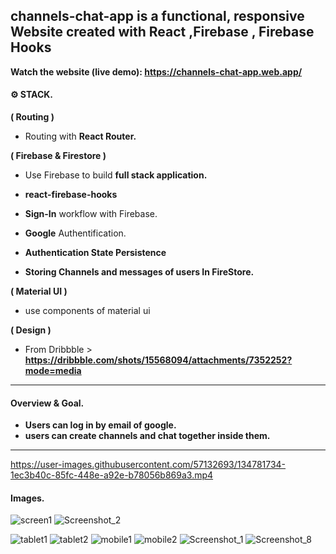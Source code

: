 ## channels-chat-app is a functional, responsive Website created with React ,Firebase , Firebase Hooks

**Watch the website (live demo): https://channels-chat-app.web.app/**

#### &#9881; STACK.


**( Routing )**
- Routing with **React Router.**


**( Firebase & Firestore )**

- Use Firebase to build **full stack application.**
- **react-firebase-hooks** 

- **Sign-In** workflow with Firebase.

- **Google** Authentification. 

- **Authentication State Persistence** 

- **Storing Channels and messages of users In FireStore.**

**( Material UI )**   
- use components of material ui

**( Design )**
- From Dribbble > 
**https://dribbble.com/shots/15568094/attachments/7352252?mode=media**

---
#### Overview & Goal. 

- **Users can log in by email of google.**
- **users can create channels and chat together inside them.**
--- 




https://user-images.githubusercontent.com/57132693/134781734-1ec3b40c-85fc-448e-a92e-b78056b869a3.mp4




#### Images. 


![screen1](https://user-images.githubusercontent.com/57132693/134782429-459ed2fd-4e53-4ae8-ae72-08e1b41501c3.png)
![Screenshot_2](https://user-images.githubusercontent.com/57132693/134782419-0069e754-d1b5-4571-86d8-43fc45588532.png)

![tablet1](https://user-images.githubusercontent.com/57132693/134782422-a5163ac5-4170-4330-8a26-ead2708a20d6.png)
![tablet2](https://user-images.githubusercontent.com/57132693/134782423-600267df-71de-4dd2-a899-39cf99193604.png)
![mobile1](https://user-images.githubusercontent.com/57132693/134782426-cd586fde-9497-407b-aa9d-572dc912300a.png)
![mobile2](https://user-images.githubusercontent.com/57132693/134782428-597cdfea-3810-46ec-9b37-c81da7bdbb50.png)
![Screenshot_1](https://user-images.githubusercontent.com/57132693/134782417-3ef439c4-8f93-4eeb-81d0-5af032b869ce.png)
![Screenshot_8](https://user-images.githubusercontent.com/57132693/134782420-7fb903c5-a76f-4ecd-921a-cbb1ba7a5459.png)





